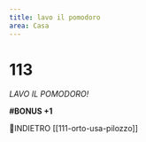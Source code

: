 ```yaml
---
title: lavo il pomodoro
area: Casa
---
```

# 113
_LAVO IL POMODORO!_

**#BONUS +1**

👣INDIETRO [[111-orto-usa-pilozzo]]
